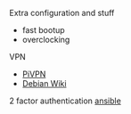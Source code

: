 Extra configuration and stuff
+   fast bootup
+   overclocking

VPN
+   [PiVPN](http://www.pivpn.io/#about)
+   [Debian Wiki](https://wiki.debian.org/OpenVPN)

2 factor authentication [ansible](https://github.com/coder36/raspi-ansible)
